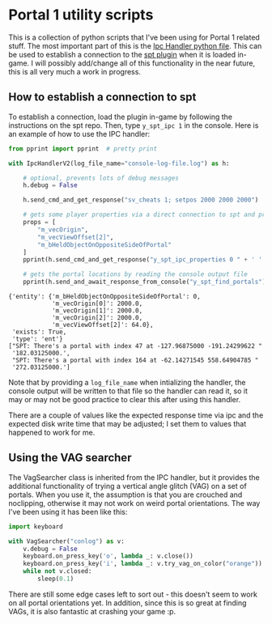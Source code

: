 # Portal 1 utility scripts
This is a collection of python scripts that I've been using for Portal 1 related stuff. The most important part of this is the [Ipc Handler python file](src/ipc_handler_v2.py). This can be used to establish a connection to the [spt plugin](https://github.com/YaLTeR/SourcePauseTool) when it is loaded in-game. I will possibly add/change all of this functionality in the near future, this is all very much a work in progress.

## How to establish a connection to spt
To establish a connection, load the plugin in-game by following the instructions on the spt repo. Then, type  `y_spt_ipc 1` in the console. Here is an example of how to use the IPC handler:
```python
from pprint import pprint  # pretty print

with IpcHandlerV2(log_file_name="console-log-file.log") as h:

    # optional, prevents lots of debug messages
    h.debug = False

    h.send_cmd_and_get_response("sv_cheats 1; setpos 2000 2000 2000")

    # gets some player properties via a direct connection to spt and prints them
    props = [
        "m_vecOrigin",
        "m_vecViewOffset[2]",
        "m_bHeldObjectOnOppositeSideOfPortal"
    ]
    pprint(h.send_cmd_and_get_response("y_spt_ipc_properties 0 " + ' '.join(props))[0])

    # gets the portal locations by reading the console output file
    pprint(h.send_and_await_response_from_console("y_spt_find_portals"))
```
```
{'entity': {'m_bHeldObjectOnOppositeSideOfPortal': 0,
            'm_vecOrigin[0]': 2000.0,
            'm_vecOrigin[1]': 2000.0,
            'm_vecOrigin[2]': 2000.0,
            'm_vecViewOffset[2]': 64.0},
 'exists': True,
 'type': 'ent'}
["SPT: There's a portal with index 47 at -127.96875000 -191.24299622 "
 '182.03125000.',
 "SPT: There's a portal with index 164 at -62.14271545 558.64904785 "
 '272.03125000.']
```
Note that by providing a `log_file_name` when intializing the handler, the console output will be written to that file so the handler can read it, so it may or may not be good practice to clear this after using this handler.

There are a couple of values like the expected response time via ipc and the expected disk write time that may be adjusted; I set them to values that happened to work for me.

## Using the VAG searcher
The VagSearcher class is inherited from the IPC handler, but it provides the additional functionality of trying a vertical angle glitch (VAG) on a set of portals. When you use it, the assumption is that you are crouched and noclipping, otherwise it may not work on weird portal orientations. The way I've been using it has been like this:
```python
import keyboard

with VagSearcher("conlog") as v:
    v.debug = False
    keyboard.on_press_key('o', lambda _: v.close())
    keyboard.on_press_key('i', lambda _: v.try_vag_on_color("orange"))
    while not v.closed:
        sleep(0.1)
```
There are still some edge cases left to sort out - this doesn't seem to work on all portal orientations yet. In addition, since this is so great at finding VAGs, it is also fantastic at crashing your game :p.